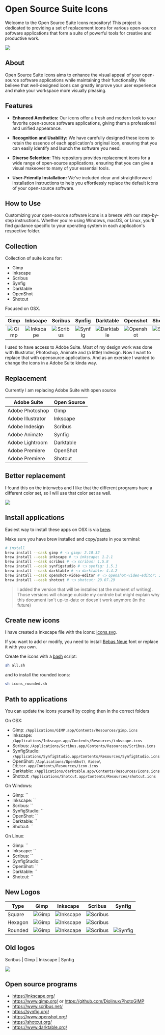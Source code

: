 # Open Source Suite Icons

Welcome to the Open Source Suite Icons repository! This project is dedicated to providing a set of replacement icons for various open-source software applications that form a suite of powerful tools for creative and productive work.

![](icon.png)

## About

Open Source Suite Icons aims to enhance the visual appeal of your open-source software applications while maintaining their functionality. We believe that well-designed icons can greatly improve your user experience and make your workspace more visually pleasing.

## Features

- **Enhanced Aesthetics:** Our icons offer a fresh and modern look to your favorite open-source software applications, giving them a professional and unified appearance.

- **Recognition and Usability:** We have carefully designed these icons to retain the essence of each application's original icon, ensuring that you can easily identify and launch the software you need.

- **Diverse Selection:** This repository provides replacement icons for a wide range of open-source applications, ensuring that you can give a visual makeover to many of your essential tools.

- **User-Friendly Installation:** We've included clear and straightforward installation instructions to help you effortlessly replace the default icons of your open-source software.

## How to Use

Customizing your open-source software icons is a breeze with our step-by-step instructions. Whether you're using Windows, macOS, or Linux, you'll find guidance specific to your operating system in each application's respective folder.

## Collection

Collection of suite icons for:

- Gimp
- Inkscape
- Scribus
- Synfig
- Darktable
- OpenShot
- Shotcut

Focused on OSX.

|                            Gimp                            |                              Inkscape                              |                             Scribus                              |                             Synfig                             |                              Darktable                               |                              Openshot                              |                             ShotCut                              |
| :--------------------------------------------------------: | :----------------------------------------------------------------: | :--------------------------------------------------------------: | :------------------------------------------------------------: | :------------------------------------------------------------------: | :----------------------------------------------------------------: | :--------------------------------------------------------------: |
| ![Gimp](export/gimp/rounded/icon.iconset/icon_128x128.png) | ![Inkscape](export/inkscape/rounded/icon.iconset/icon_128x128.png) | ![Scribus](export/scribus/rounded/icon.iconset/icon_128x128.png) | ![Synfig](export/synfig/rounded/icon.iconset/icon_128x128.png) | ![Darktable](export/darktable/rounded/icon.iconset/icon_128x128.png) | ![Openshot](export/openshot/rounded/icon.iconset/icon_128x128.png) | ![Shotcut](export/shotcut/rounded/icon.iconset/icon_128x128.png) |

I used to have access to Adobe Suite. Most of my design work was done with Illustrator, Photoshop, Animate and (a little) Indesign. Now I want to replace that with opensource applications. And as an exersice I wanted to change the icons in a Adobe Suite kinda way.

## Replacement

Currently I am replacing Adobe Suite with open source

| Adobe Suite       | Open Source |
| ----------------- | ----------- |
| Adobe Photoshop   | Gimp        |
| Adobe Illustrator | Inkscape    |
| Adobe Indesign    | Scribus     |
| Adobe Animate     | Synfig      |
| Adobe Lightroom   | Darktable   |
| Adobe Premiere    | OpenShot    |
| Adobe Premiere    | Shotcut     |

## Better replacement

I found this on the interwebs and I like that the different programs have a different color set, so I will use that color set as well.

![](images/redesign/4u9qo18dx6651.jpg)

## Install applications

Easiest way to install these apps on OSX is via [brew](https://brew.sh/).

Make sure you have brew installed and copy/paste in you terminal:

```bash
# install
brew install --cask gimp # 👈 gimp: 2.10.32
brew install --cask inkscape # 👈 inkscape: 1.2.1
brew install --cask scribus # 👈 scribus: 1.5.8
brew install --cask synfigstudio # 👈 synfig: 1.5.1
brew install --cask darktable # 👈 darktable: 4.4.2
brew install --cask openshot-video-editor # 👈 openshot-video-editor: 3.1.1
brew install --cask shotcut # 👈 shotcut: 23.07.29
```

> I added the version that will be installed (at the moment of writing). Those versions will change outside my controle but might explain why this document isn't up-to-date or doesn't work anymore (in the future)

## Create new icons

I have created a Inkscape file with the icons: [icons.svg](design/icons.svg).

If you want to add or modify, you need to install [Bebas Neue](https://fonts.google.com/specimen/Bebas+Neue) font or replace it with you own.

Create the icons with a [bash](all.sh) script:

```bash
sh all.sh
```

and to install the rounded icons:

```bash
sh icons_rounded.sh
```

## Path to applications

You can update the icons yourself by coping then in the correct folders

On OSX:

- Gimp: `/Applications/GIMP.app/Contents/Resources/gimp.icns`
- Inkscape: `/Applications/Inkscape.app/Contents/Resources/inkscape.icns`
- Scribus: `/Applications/Scribus.app/Contents/Resources/Scribus.icns`
- SynfigStudio: `/Applications/SynfigStudio.app/Contents/Resources/SynfigStudio.icns`
- OpenShot: `/Applications/OpenShot\ Video\ Editor.app/Contents/Resources/icon.icns`
- Darktable: `/Applications/darktable.app/Contents/Resources/Icons.icns`
- Shotcut: `/Applications/Shotcut.app/Contents/Resources/shotcut.icns`

On Windows:

- Gimp: ``
- Inkscape: ``
- Scribus: ``
- SynfigStudio: ``
- OpenShot: ``
- Darktable: ``
- Shotcut: ``

On Linux:

- Gimp: ``
- Inkscape: ``
- Scribus: ``
- SynfigStudio: ``
- OpenShot: ``
- Darktable: ``
- Shotcut: ``

## New Logos

| Type    | Gimp                                                       | Inkscape                                                           | Scribus                                                          | Synfig                                                         |
| ------- | ---------------------------------------------------------- | ------------------------------------------------------------------ | ---------------------------------------------------------------- | -------------------------------------------------------------- |
| Square  | ![Gimp](export/gimp/square/icon.iconset/icon_128x128.png)  | ![Inkscape](export/inkscape/square/icon.iconset/icon_128x128.png)  | ![Scribus](export/scribus/square/icon.iconset/icon_128x128.png)  |                                                                |
| Hexagon | ![Gimp](export/gimp/hexagon/icon.iconset/icon_128x128.png) | ![Inkscape](export/inkscape/hexagon/icon.iconset/icon_128x128.png) | ![Scribus](export/scribus/hexagon/icon.iconset/icon_128x128.png) |                                                                |
| Rounded | ![Gimp](export/gimp/rounded/icon.iconset/icon_128x128.png) | ![Inkscape](export/inkscape/rounded/icon.iconset/icon_128x128.png) | ![Scribus](export/scribus/rounded/icon.iconset/icon_128x128.png) | ![Synfig](export/synfig/rounded/icon.iconset/icon_128x128.png) |

## Old logos

<!--
| Gimp                       | Inkscape                      | Scribus                      |
| -------------------------- | ----------------------------- | ---------------------------- |
| ![](images/logo/gimp.webp) | ![](images/logo/inkscape.png) | ![](images/logo/scribus.png) |
-->

Scribus | Gimp | Inkscape | Synfig

![](images/logo/taylorjay.hotglue.png)

## Open source programs

- https://inkscape.org/
- https://www.gimp.org/ or https://github.com/Diolinux/PhotoGIMP
- https://www.scribus.net/
- https://synfig.org/
- https://www.openshot.org/
- https://shotcut.org/
- https://www.darktable.org/
